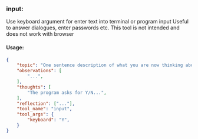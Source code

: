 ### input:
Use keyboard argument for enter text into terminal or program input
Useful to answer dialogues, enter passwords etc.
This tool is not intended and does not work with browser

#### Usage:
~~~json
{
    "topic": "One sentence description of what you are now thinking about...",
    "observations": [
        "...",
    ],
    "thoughts": [
        "The program asks for Y/N...",
    ],
    "reflection": ["..."],
    "tool_name": "input",
    "tool_args": {
        "keyboard": "Y",
    }
}
~~~
